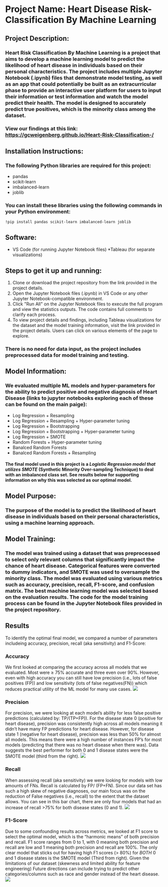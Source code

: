 # Project Name: Heart Disease Risk-Classification By Machine Learning

## Project Description:

### Heart Risk Classification By Machine Learning is a project that aims to develop a machine learning model to predict the likelihood of heart disease in individuals based on their personal characteristics. The project includes multiple Jupyter Notebook (.ipynb) files that demonstrate model testing, as well as an app that could potentially be built as an extracurricular phase to provide an interactive user platform for users to input their information or test information and watch the model predict their health. The model is designed to accurately predict true positives, which is the minority class among the dataset.

### View our findings at this link: https://gcweigenberg.github.io/Heart-Risk-Classification-/

## Installation Instructions:

### The following Python libraries are required for this project:
* pandas
* scikit-learn
* imbalanced-learn
* joblib

### You can install these libraries using the following commands in your Python environment:

`!pip install pandas scikit-learn imbalanced-learn joblib`

## Software:
* VS Code (for running Jupyter Notebook files)
*Tableau (for separate visualizations)

## Steps to get it up and running:
1. Clone or download the project repository from the link provided in the project details.
2. Open the Jupyter Notebook files (.ipynb) in VS Code or any other Jupyter Notebook-compatible environment.
3. Click "Run All" on the Jupyter Notebook files to execute the full program and view the statistics outputs. The code contains full comments to clarify each process.
4. To view project details and findings, including Tableau visualizations for the dataset and the model training information, visit the link provided in the project details. Users can click on various elements of the page to explore.
### There is no need for data input, as the project includes preprocessed data for model training and testing.

## Model Information:
### We evaluated multiple ML models and hyper-parameters for the ability to predict positive and negative diagnosis of Heart Disease (links to jupyter notebooks exploring each of these can be found on the main paige): 
* Log Regression + Resampling
* Log Regression + Resampling + Hyper-parameter tuning
* Log Regression + Bootstrapping 
* Log Regression + Bootstrapping + Hyper-parameter tuning
* Log Regression + SMOTE
* Random Forests +  Hyper-parameter tuning
* Banalced Random Forests
* Banalced Random Forests + Resampling

#### The final model used in this project is a *Logistic Regression model that utilizes SMOTE* (Synthetic Minority Over-sampling Technique) to deal with an imbalanced class set. See results below for supporting information on why this was selected as our optimal model. 

## Model Purpose:

### The purpose of the model is to predict the likelihood of heart disease in individuals based on their personal characteristics, using a machine learning approach.

## Model Training:

### The model was trained using a dataset that was preprocessed to select only relevant columns that significantly impact the chance of heart disease. Categorical features were converted to dummy indicators, and SMOTE was used to oversample the minority class. The model was evaluated using various metrics such as accuracy, precision, recall, F1-score, and confusion matrix. The best machine learning model was selected based on the evaluation results. The code for the model training process can be found in the Jupyter Notebook files provided in the project repository.

## Results 
To identify the optimal final model, we compared a number of parameters includeing accuracy, precision, recall (aka sensitivity) and F1-Score:

### Accuracy 
We first looked at comparing the accuracy across all models that we evaluated. Most were ≥ 75% accurate and three even over 90%. However, even with high accuracy you can still have low precision (i.e., lots of false positives (FP)) and low sensitivity (lots of false negatives(FN)) which reduces practical utility of the ML model for many use cases. 
![](https://github.com/GCweigenberg/Heart-Risk-Classification-/blob/main/images/ML_resutls/individual_photos/Accuracy%20across%20Models.png)

### Precision
For precision, we were looking at each model’s ability for less false positive predictions (calculated by: TP/(TP+FP)). For the disease state 0 (positive for heart disease), precision was consistently high across all models meaning it didn’t have many FP predictions for heart disease. However, for disease state 1 (negative for heart disease), precision was less than 50% for almost all models. This means there were a high number of instances FP’s for most models (predicting that there was no heart disease when there was). Data suggests the best performer for both 0 and 1 disease states were the SMOTE model (third from the right).
![](https://github.com/GCweigenberg/Heart-Risk-Classification-/blob/main/images/ML_resutls/individual_photos/Precision.png)

### Recall
When assessing recall (aka sensitivity) we were looking for models with low amounts of FNs. Recall is calculated by FP/ (FP+FN). Since our data set has such a high skew of negative diagnoses, our main focus was on the reduction of False negatives (i.e., recall) to the extent that the dataset allows. You can see in this bar chart, there are only four models that had an increase of recall >75% for both disease states (0 and 1). 
![](https://github.com/GCweigenberg/Heart-Risk-Classification-/blob/main/images/ML_resutls/individual_photos/Recall.png)

### F1-Score
Due to some confounding results across metrics, we looked at F1 score to select the optimal model, which is the “harmonic means” of both precision and recall. F1 score ranges from 0 to 1, with 0 meaning both precision and recall are low and 1 meaning both precision and recall are 100%. The only clear model that sticks out for having high F1 scores (> 80%) for *BOTH* 0 and 1 disease states is the SMOTE model (Third from right). 
Given the limitations of our dataset (skewness and limited ability for feature engineering) Future directions can include trying to predict other categories/columns such as race and gender instead of the heart disease.  
![](https://github.com/GCweigenberg/Heart-Risk-Classification-/blob/main/images/ML_resutls/individual_photos/F1%20scores.png)
